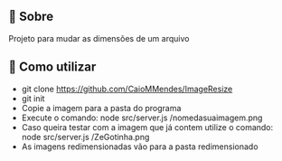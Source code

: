 ## 📌 Sobre

Projeto para mudar as dimensões de um arquivo

## 📖 Como utilizar

- git clone <https://github.com/CaioMMendes/ImageResize>
- git init
- Copie a imagem para a pasta do programa
- Execute o comando: node src/server.js /nomedasuaimagem.png
- Caso queira testar com a imagem que já contem utilize o comando: node src/server.js /ZeGotinha.png
- As imagens redimensionadas vão para a pasta redimensionado
